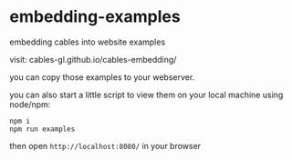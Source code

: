 # embedding-examples
embedding cables into website examples

visit: cables-gl.github.io/cables-embedding/

you can copy those examples to your webserver. 

you can also start a little script to view them on your local machine using node/npm:

```
npm i
npm run examples
```

then open `http://localhost:8080/` in your browser

